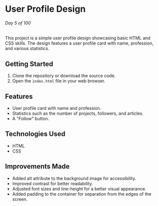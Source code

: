 # User Profile Design

###### Day 5 of 100

This project is a simple user profile design showcasing basic HTML and CSS skills. The design features a user profile card with name, profession, and various statistics.

## Getting Started

1. Clone the repository or download the source code.
2. Open the `index.html` file in your web browser.

## Features

- User profile card with name and profession.
- Statistics such as the number of projects, followers, and articles.
- A "Follow" button.

## Technologies Used

- HTML
- CSS

## Improvements Made

- Added alt attribute to the background image for accessibility.
- Improved contrast for better readability.
- Adjusted font sizes and line-height for a better visual appearance.
- Added padding to the container for separation from the edges of the screen.
